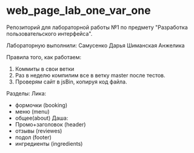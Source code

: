 # web_page_lab_one_var_one
Репозиторий для лабораторной работы №1 по предмету "Разработка пользовательского интерфейса".


Лабораторную выполнили:
    Самусенко Дарья
    Шиманская Анжелика
    
Правила того, как работаем:
1. Коммиты в свои ветки
2. Раз в неделю компилим все в ветку master после тестов.
3. Проверям сайт в jsBin, копируя код файла.

Разделы:
Лика:
- формочки (booking)
- меню (menu)
- общее(about)
Даша:
- Промо+заголовок (header)
- отзывы (reviewes)
- подол (footer)
- ингредиенты (ingredients)
